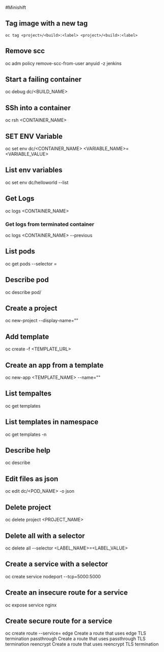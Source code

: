 #Minishift

## Tag image with a new tag
`oc tag <project>/<build>:<label> <project>/<build>:<label>`

## Remove scc
oc adm policy remove-scc-from-user anyuid -z jenkins

## Start a failing container
oc debug dc/<BUILD_NAME>

## SSh into a container
oc rsh <CONTAINER_NAME>

## SET ENV Variable
oc set env dc/<CONTAINER_NAME> <VARIABLE_NAME>=<VARIABLE_VALUE>

## List env variables
oc set env dc/helloworld --list

## Get Logs
oc logs <CONTAINER_NAME>

### Get logs from terminated container
oc logs <CONTAINER_NAME> --previous

## List pods
oc get pods --selector <LABEL>=<VALUE>

## Describe pod
oc describe pod/<NAME>

## Create a project
oc new-project <Short Name> --display-name="<NAME>"

## Add template
oc create -f <TEMPLATE_URL>

## Create an app from a template
oc new-app <TEMPLATE_NAME> --name="<APP NAME>"

## List tempaltes
oc get templates

## List templates in namespace
oc get templates -n <NAMESPACE>

## Describe help
oc describe

## Edit files as json
oc edit dc/<POD_NAME> -o json

## Delete project
oc delete project <PROJECT_NAME>

## Delete all with a selector
oc delete all --selector <LABEL_NAME>=<LABEL_VALUE>

## Create a service with a selector
oc create service nodeport <SELECTOR> --tcp=5000:5000

## Create an insecure route for a service
oc expose service nginx

## Create secure route for a service
oc create route <TERMINATION> --service=<SELECTOR>
edge        Create a route that uses edge TLS termination
passthrough Create a route that uses passthrough TLS termination
reencrypt   Create a route that uses reencrypt TLS termination

